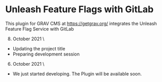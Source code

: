 # Unleash Feature Flags with GitLab
This plugin for GRAV CMS at https://getgrav.org/ integrates the Unleash Feature Flag Service with GitLab

08. October 2021 \
- Updating the project title
- Preparing development session

06. October 2021 \
- We just started developing. The Plugin will be available soon. 
